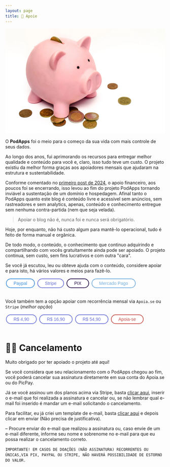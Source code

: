 ```yaml
---
layout: page
title: 🤝 Apoie
---
```


![cofrinho](/images/cofrinho-apoie.png)

O **PodApps** foi o meio para o começo da sua vida com mais controle de seus dados.

Ao longo dos anos, fui aprimorando os recursos para entregar melhor qualidade e conteúdo para você e, claro, isso tudo teve um custo. O projeto existiu da melhor forma graças aos apoiadores mensais que ajudaram na estrutura e sustentabilidade.

Conforme comentado no [primeiro post de 2024](https://gustavosaez.github.io/destaques/2023/12/28/Hello-2024.html), o apoio financeiro, aos poucos foi se encerrando, isso levou ao fim do projeto PodApps tornando inviável a sustentação de um domínio e hospedagem. Afinal tanto o PodApps quanto este blog é conteúdo livre e acessível sem anúncios, sem rastreadores e sem analytics, apenas, conteúdo e conhecimento entregue sem nenhuma contra-partida (nem que seja velada).

>Apoiar o blog não é, nunca foi e nunca será obrigatório.

Hoje, por enquanto, não há custo algum para mantê-lo operacional, tudo é feito de forma manual e orgânica.

De todo modo, o conteúdo, o conhecimento que continuo adquirindo e compartilhando com vocês gratuitamente ainda pode ser apoiado. O projeto continua, sem custo, sem fins lucrativos e com outra "cara".

Se você já escutou, leu ou obteve ajuda com o conteúdo, considere apoiar e para isto, há vários valores e meios para fazê-lo.


<html>
  <style>
    .button {
      border: none;
      color: white;
      padding: 5px 22px;
      text-align: center;
      text-decoration: none;
      display: inline-block;
      font-size: 14px;
      margin: 2px 2px;
      transition-duration: 0.4s;
      cursor: pointer;
    }
    /*Botão Paypal*/
    .button2 {
      background-color: white; 
      color: #4191DD; 
      border: 2px solid #4191DD;
      border-radius: 100px;
    } 
    .button2:hover {
      background-color: #4191DD;
      color: white;
    } 
    /*Botão Paypal*/    
    .button3 {
      background-color: white; 
      color: #6B73D7; 
      border: 2px solid #6B73D7;
      border-radius: 100px;
    }    
    .button3:hover {
      background-color: #6B73D7;
      color: white;
    }
    /*Botão PIX*/  
    .button4 {
      background-color: white; 
      color: #250D4A; 
      border: 2px solid #250D4A;
      border-radius: 100px;
    }    
    .button4:hover {
      background-color: #250D4A;
      color: white;
    }
    /*Botão Mercado Pago*/  
    .button5 {
      background-color: white; 
      color: #73ADDF; 
      border: 2px solid #73ADDF;
      border-radius: 100px;
    }    
    .button5:hover {
      background-color: #73ADDF;
      color: white;
    }
    /*Botão Apoia-se*/   
    .button6 {
      background-color: white; 
      color: #C5504A; 
      border: 2px solid #C5504A;
      border-radius: 100px;
    }
    .button6:hover {
      background-color: #C5504A;
      color: white;
    }
  </style>

  <div>
    <button class="button button2" target="_blank" onclick="window.location.href='https://paypal.me/gustavosaez';">Paypal</button>
    <button class="button button3" target="_blank" onclick="window.location.href='https://donate.stripe.com/bIYg0B4JL5xI0Vy4gl';">Stripe</button>
    <button class="button button4" target="_blank" onclick="window.location.href='https://nubank.com.br/pagar/3o2u3/hIoRzYDcO1';">PIX</button>
    <button class="button button5" target="_blank" onclick="window.location.href='link.mercadopago.com.br/gustavosaez';">Mercado Pago</button>
  </div>
  <BR>
</html>

Você também tem a opção apoiar com recorrência mensal via `Apoia.se` ou `Stripe` (_melhor opção_)
<BR>

<html>
<div> 
    <button class="button button3" target="_blank" onclick="window.location.href='https://buy.stripe.com/3cs8y92BDe4e1ZC4gm';">R$ 4,90</button>
    <button class="button button3" target="_blank" onclick="window.location.href='https://buy.stripe.com/00gg0B4JL6BM9s4fZ8';">R$ 16,90</button>
    <button class="button button3" target="_blank" onclick="window.location.href='https://buy.stripe.com/fZebKlb895xIgUwcMZ';">R$ 54,90</button>
    <button class="button button6" target="_blank" onclick="window.location.href='https://apoia.se/podapps';">Apoia-se</button>
</div>

</html>
<br>

# 🙏🏻 Cancelamento

Muito obrigado por ter apoiado o projeto até aqui!

Se você considera que seu relacionamento com o PodApps chegou ao fim, você poderá cancelar sua assinatura diretamente em sua conta do Apoia.se ou do PicPay.

Já se você assinou um dos planos acima via Stripe, basta [clicar aqui](https://billing.stripe.com/p/login/5kAdRA4ta1Sqg9ifYY), inserir o e-mail que foi realizada a assinatura e cancelar ou, se não lembrar qual e-mail foi inserido é mandar um e-mail solicitando o cancelamento.

Para facilitar, eu já criei um template de e-mail, basta [clicar aqui](mailto:cancelamento-assinatura-stripe@podapps.net?subject=Cancelamento%20de%20Assinatura%20Stripe&body=Ol%C3%A1%2C%20%0A%0AGostaria%20de%20cancelar%20minha%20assinatura%20do%20PodApps.) e depois clicar em enviar (Não precisa de justificativa).

– Procure enviar do e-mail que realizou a assinatura ou, caso envie de um e-mail diferente, informe seu nome e sobrenome no e-mail para que eu possa realizar o cancelamento correto.

```IMPORTANTE! EM CASOS DE DOAÇÕES (NÃO ASSINATURA) RECORRENTES OU ÚNICAS,VIA PIX, PAYPAL OU STRIPE, NÃO HAVERÁ POSSIBILIDADE DE ESTORNO DO VALOR.```